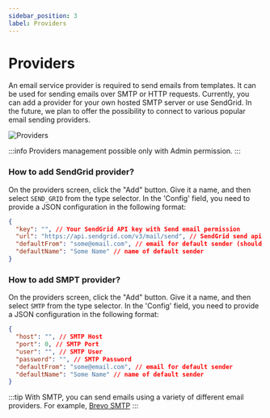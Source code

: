 ```yaml
---
sidebar_position: 3
label: Providers
---
```


# Providers

An email service provider is required to send emails from templates. It can be used for sending emails over SMTP or HTTP
requests. Currently, you can add a provider for your own hosted SMTP server or use SendGrid. In the future, we plan to
offer the possibility to connect to various popular email sending providers.

![Providers](/img/providers.png)

:::info
Providers management possible only with Admin permission.
:::

### How to add SendGrid provider?

On the providers screen, click the "Add" button. Give it a name, and then select `SEND_GRID` from the type
selector. In the 'Config' field, you need to provide a JSON configuration in the following format:

```json
{
  "key": "", // Your SendGrid API key with Send email permission
  "url": "https://api.sendgrid.com/v3/mail/send", // SendGrid send api (keep this value)
  "defaultFrom": "some@email.com", // email for default sender (should be verified sender on SendGrid)
  "defaultName": "Some Name" // name of default sender
}
```

### How to add SMPT provider?

On the providers screen, click the "Add" button. Give it a name, and then select `SMTP` from the type
selector. In the 'Config' field, you need to provide a JSON configuration in the following format:

```json
{
  "host": "", // SMTP Host
  "port": 0, // SMTP Port
  "user": "", // SMTP User
  "password": "", // SMTP Password
  "defaultFrom": "some@email.com", // email for default sender
  "defaultName": "Some Name" // name of default sender
}
```

:::tip
With SMTP, you can send emails using a variety of different email providers.
For example, [Brevo SMTP](https://developers.brevo.com/docs/smtp-integration)
:::
